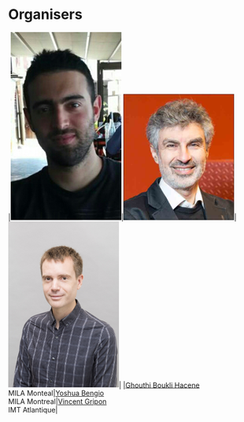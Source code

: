# Organisers

|<img src="/orginisers_pictures/Ghouthi_boukli.jpg" alt="Ghouthi Boukli Hacene" width="225"/>|<img src="/orginisers_pictures/Yoshua_bengio.jpeg" alt="Yoshua Bengio" width="225"/>|<img src="/orginisers_pictures/vincent gripon.png" alt="Vincent Gripon" width="225"/>|
|[Ghouthi Boukli Hacene](https://bastian.rieck.me)<br />MILA Monteal|[Yoshua Bengio](https://geometrica.saclay.inria.fr/team/Fred.Chazal/)<br />MILA Montreal|[Vincent Gripon](https://www.krishnaswamylab.org)<br />IMT Atlantique|
